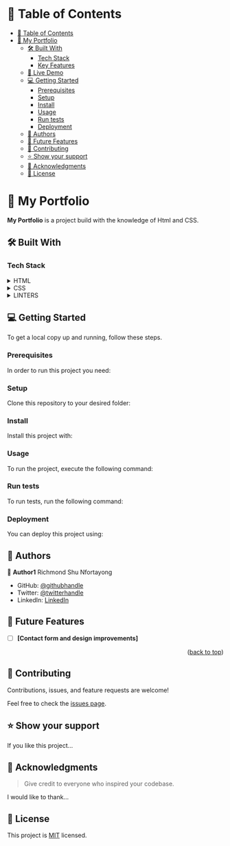 # 📗 Table of Contents

- [📗 Table of Contents](#-table-of-contents)
- [📖 My Portfolio](#-my-portfolio)
  - [🛠 Built With ](#-built-with-)
    - [Tech Stack ](#tech-stack-)
    - [Key Features ](#key-features-)
  - [🚀 Live Demo ](#-live-demo-)
  - [💻 Getting Started ](#-getting-started-)
    - [Prerequisites](#prerequisites)
    - [Setup](#setup)
    - [Install](#install)
    - [Usage](#usage)
    - [Run tests](#run-tests)
    - [Deployment](#deployment)
  - [👥 Authors ](#-authors-)
  - [🔭 Future Features ](#-future-features-)
  - [🤝 Contributing ](#-contributing-)
  - [⭐️ Show your support ](#️-show-your-support-)
  - [🙏 Acknowledgments ](#-acknowledgments-)
  - [📝 License ](#-license-)

# 📖 My Portfolio<a name="Creating Personal Portfolio project "></a>


**My Portfolio** is a project build with the knowledge of Html and CSS.

## 🛠 Built With <a name="HTML&CSS"></a>

### Tech Stack <a name="HTML,CSS and LINTERS"></a>

<details>
### Key Features <a name="key-features"></a>
  <summary>HTML</summary>
  <ul>
    <li><a href="https:w3schools.com">HTML</a></li>
  </ul>
</details>

<details>
  <summary>CSS</summary>
  <ul>
    <li><a href="https:w3schools.com">CSS</a></li>
  </ul>
</details>

<details>
<summary>LINTERS</summary>
  <ul>
    <li><a href="https://github.com/microverseinc/linters-config">Linters</a></li>
  </ul>
</details>

## 💻 Getting Started <a name="getting-started"></a>

To get a local copy up and running, follow these steps.

### Prerequisites

In order to run this project you need:

<!--
Example command:

```sh
 gem install rails
```
 -->

### Setup

Clone this repository to your desired folder:

<!--
Example commands:

```sh
  cd my-folder
  git clone git@github.com:myaccount/my-project.git
```
--->

### Install

Install this project with:

<!--
Example command:

```sh
  cd my-project
  gem install
```
--->

### Usage

To run the project, execute the following command:

<!--
Example command:

```sh
  rails server
```
--->

### Run tests

To run tests, run the following command:

<!--
Example command:

```sh
  bin/rails test test/models/article_test.rb
```
--->

### Deployment

You can deploy this project using:

<!--
Example:

```sh

```
 -->

## 👥 Authors <a name="authors"></a>

👤 **Author1** Richmond Shu Nfortayong

- GitHub: [@githubhandle](https://github.com/shurichmond)
- Twitter: [@twitterhandle](https://twitter.com/shurichmond85)
- LinkedIn: [LinkedIn](https://www.linkedin.com/in/shu-nfortayong-richmond-10a28620a/)


<!-- FUTURE FEATURES -->

## 🔭 Future Features <a name="future-features"></a>

- [ ] **[Contact form and design improvements]**

<p align="right">(<a href="#readme-top">back to top</a>)</p>

## 🤝 Contributing <a name="contributing"></a>

Contributions, issues, and feature requests are welcome!

Feel free to check the [issues page](https://github.com/shurichmond/Hello-World).

## ⭐️ Show your support <a name="support"></a>

If you like this project...


## 🙏 Acknowledgments <a name="acknowledgements"></a>

> Give credit to everyone who inspired your codebase.

I would like to thank...


## 📝 License <a name="license"></a>

This project is [MIT](./LICENSE.md) licensed.